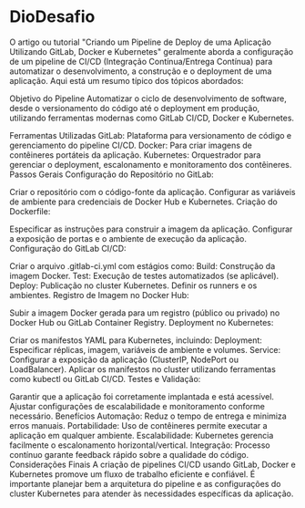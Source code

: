 # DioDesafio
O artigo ou tutorial "Criando um Pipeline de Deploy de uma Aplicação Utilizando GitLab, Docker e Kubernetes" geralmente aborda a configuração de um pipeline de CI/CD (Integração Contínua/Entrega Contínua) para automatizar o desenvolvimento, a construção e o deployment de uma aplicação. Aqui está um resumo típico dos tópicos abordados:

Objetivo do Pipeline
Automatizar o ciclo de desenvolvimento de software, desde o versionamento do código até o deployment em produção, utilizando ferramentas modernas como GitLab CI/CD, Docker e Kubernetes.

Ferramentas Utilizadas
GitLab: Plataforma para versionamento de código e gerenciamento do pipeline CI/CD.
Docker: Para criar imagens de contêineres portáteis da aplicação.
Kubernetes: Orquestrador para gerenciar o deployment, escalonamento e monitoramento dos contêineres.
Passos Gerais
Configuração do Repositório no GitLab:

Criar o repositório com o código-fonte da aplicação.
Configurar as variáveis de ambiente para credenciais de Docker Hub e Kubernetes.
Criação do Dockerfile:

Especificar as instruções para construir a imagem da aplicação.
Configurar a exposição de portas e o ambiente de execução da aplicação.
Configuração do GitLab CI/CD:

Criar o arquivo .gitlab-ci.yml com estágios como:
Build: Construção da imagem Docker.
Test: Execução de testes automatizados (se aplicável).
Deploy: Publicação no cluster Kubernetes.
Definir os runners e os ambientes.
Registro de Imagem no Docker Hub:

Subir a imagem Docker gerada para um registro (público ou privado) no Docker Hub ou GitLab Container Registry.
Deployment no Kubernetes:

Criar os manifestos YAML para Kubernetes, incluindo:
Deployment: Especificar réplicas, imagem, variáveis de ambiente e volumes.
Service: Configurar a exposição da aplicação (ClusterIP, NodePort ou LoadBalancer).
Aplicar os manifestos no cluster utilizando ferramentas como kubectl ou GitLab CI/CD.
Testes e Validação:

Garantir que a aplicação foi corretamente implantada e está acessível.
Ajustar configurações de escalabilidade e monitoramento conforme necessário.
Benefícios
Automação: Reduz o tempo de entrega e minimiza erros manuais.
Portabilidade: Uso de contêineres permite executar a aplicação em qualquer ambiente.
Escalabilidade: Kubernetes gerencia facilmente o escalonamento horizontal/vertical.
Integração: Processo contínuo garante feedback rápido sobre a qualidade do código.
Considerações Finais
A criação de pipelines CI/CD usando GitLab, Docker e Kubernetes promove um fluxo de trabalho eficiente e confiável. É importante planejar bem a arquitetura do pipeline e as configurações do cluster Kubernetes para atender às necessidades específicas da aplicação.
